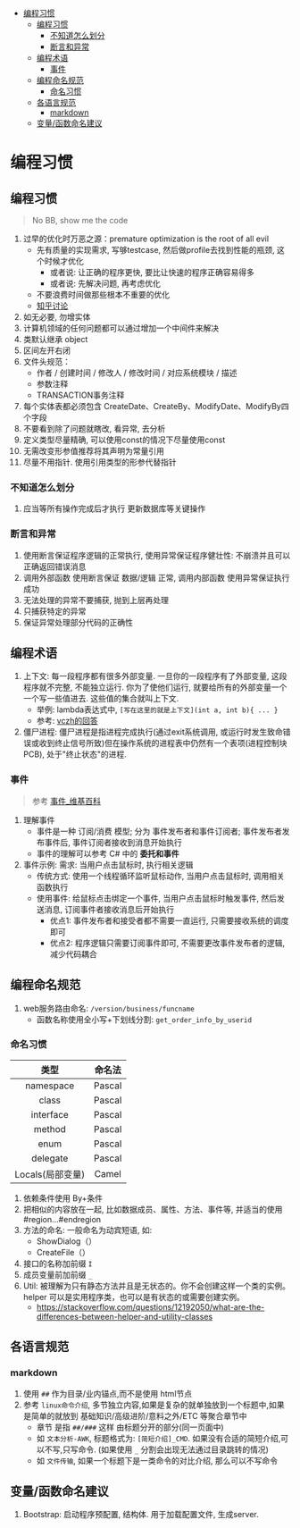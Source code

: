- [编程习惯](#%E7%BC%96%E7%A8%8B%E4%B9%A0%E6%83%AF)
  - [编程习惯](#%E7%BC%96%E7%A8%8B%E4%B9%A0%E6%83%AF-1)
    - [不知道怎么划分](#%E4%B8%8D%E7%9F%A5%E9%81%93%E6%80%8E%E4%B9%88%E5%88%92%E5%88%86)
    - [断言和异常](#%E6%96%AD%E8%A8%80%E5%92%8C%E5%BC%82%E5%B8%B8)
  - [编程术语](#%E7%BC%96%E7%A8%8B%E6%9C%AF%E8%AF%AD)
    - [事件](#%E4%BA%8B%E4%BB%B6)
  - [编程命名规范](#%E7%BC%96%E7%A8%8B%E5%91%BD%E5%90%8D%E8%A7%84%E8%8C%83)
    - [命名习惯](#%E5%91%BD%E5%90%8D%E4%B9%A0%E6%83%AF)
  - [各语言规范](#%E5%90%84%E8%AF%AD%E8%A8%80%E8%A7%84%E8%8C%83)
    - [markdown](#markdown)
  - [变量/函数命名建议](#%E5%8F%98%E9%87%8F%E5%87%BD%E6%95%B0%E5%91%BD%E5%90%8D%E5%BB%BA%E8%AE%AE)

# 编程习惯

## 编程习惯
> No BB, show me the code
1. 过早的优化时万恶之源：premature optimization is the root of all evil
    - 先有质量的实现需求, 写够testcase, 然后做profile去找到性能的瓶颈, 这个时候才优化
        - 或者说: 让正确的程序更快, 要比让快速的程序正确容易得多
        - 或者说: 先解决问题, 再考虑优化
    - 不要浪费时间做那些根本不重要的优化
    - [知乎讨论](https://www.zhihu.com/question/24282796/answer/27279410)
2. 如无必要, 勿增实体
3. 计算机领域的任何问题都可以通过增加一个中间件来解决
4. 类默认继承 object
5. 区间左开右闭
6. 文件头规范：
    - 作者 / 创建时间 / 修改人 / 修改时间 / 对应系统模块 / 描述
    - 参数注释
    - TRANSACTION事务注释
7. 每个实体表都必须包含 CreateDate、CreateBy、ModifyDate、ModifyBy四个字段
8. 不要看到除了问题就瞎改, 看异常, 去分析
9. 定义类型尽量精确, 可以使用const的情况下尽量使用const
10. 无需改变形参值推荐将其声明为常量引用
11. 尽量不用指针. 使用引用类型的形参代替指针

### 不知道怎么划分
1. 应当等所有操作完成后才执行 更新数据库等关键操作

### 断言和异常
1. 使用断言保证程序逻辑的正常执行, 使用异常保证程序健壮性: 不崩溃并且可以正确返回错误消息
2. 调用外部函数 使用断言保证 数据/逻辑 正常, 调用内部函数 使用异常保证执行成功
3. 无法处理的异常不要捕获, 抛到上层再处理
4. 只捕获特定的异常
5. 保证异常处理部分代码的正确性

## 编程术语
1. 上下文: 每一段程序都有很多外部变量. 一旦你的一段程序有了外部变量, 这段程序就不完整, 不能独立运行. 你为了使他们运行, 就要给所有的外部变量一个一个写一些值进去. 这些值的集合就叫上下文. 
    - 举例: lambda表达式中, `[写在这里的就是上下文](int a, int b){ ... }`
    - 参考: [vczh的回答](https://www.zhihu.com/question/26387327/answer/32611575)
2. 僵尸进程: 僵尸进程是指进程完成执行(通过exit系统调用, 或运行时发生致命错误或收到终止信号所致)但在操作系统的进程表中仍然有一个表项(进程控制块PCB), 处于"终止状态"的进程.

### 事件
> 参考 [事件_维基百科](https://zh.wikipedia.org/wiki/事件驅動程式設計)
1. 理解事件
    - 事件是一种 订阅/消费 模型; 分为 事件发布者和事件订阅者; 事件发布者发布事件后, 事件订阅者接收到消息开始执行
    - 事件的理解可以参考 C# 中的 **委托和事件**
2. 事件示例: 需求: 当用户点击鼠标时, 执行相关逻辑
    - 传统方式: 使用一个线程循环监听鼠标动作, 当用户点击鼠标时, 调用相关函数执行
    - 使用事件: 给鼠标点击绑定一个事件, 当用户点击鼠标时触发事件, 然后发送消息, 订阅事件者接收消息后开始执行
        - 优点1: 事件发布者和接受者都不需要一直运行, 只需要接收系统的调度即可
        - 优点2: 程序逻辑只需要订阅事件即可, 不需要更改事件发布者的逻辑, 减少代码耦合
    
## 编程命名规范
1. web服务路由命名: `/version/business/funcname`
    - 函数名称使用全小写+下划线分割: `get_order_info_by_userid`
    
### 命名习惯
类型  |命名法
|:--:|:--:|
namespace   |Pascal
class   |Pascal
interface   |Pascal
method  |Pascal
enum    |Pascal
delegate    |Pascal
Locals(局部变量)    |Camel
1. 依赖条件使用 By+条件
2. 把相似的内容放在一起, 比如数据成员、属性、方法、事件等, 并适当的使用#region…#endregion
3. 方法的命名: 一般命名为动宾短语, 如:
    - ShowDialog（）
    - CreateFile（）
4. 接口的名称加前缀 `I`
5. 成员变量前加前缀 `_`
6. Util: 被理解为只有静态方法并且是无状态的。你不会创建这样一个类的实例。helper 可以是实用程序类，也可以是有状态的或需要创建实例。
    - https://stackoverflow.com/questions/12192050/what-are-the-differences-between-helper-and-utility-classes

## 各语言规范
### markdown
1. 使用 `##` 作为目录/业内锚点,而不是使用 html节点
2. 参考 `linux命令介绍`, 多节独立内容,如果是复杂的就单独放到一个标题中,如果是简单的就放到 基础知识/高级进阶/意料之外/ETC 等聚合章节中
    - 章节 是指 `##/###` 这样 由标题分开的部分(同一页面中)
    - 如 `文本分析-AWK`, 标题格式为: `[简短介绍]_CMD`. 如果没有合适的简短介绍,可以不写,只写命令. (如果使用 `_` 分割会出现无法通过目录跳转的情况)
    - 如 `文件传输`, 如果一个标题下是一类命令的对比介绍, 那么可以不写命令

## 变量/函数命名建议
1. Bootstrap: 启动程序预配置, 结构体. 用于加载配置文件, 生成server.